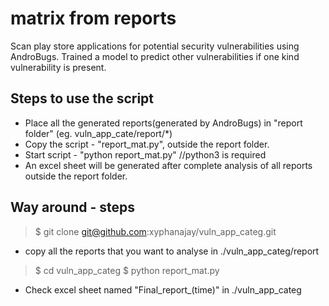 # matrix from reports
Scan play store applications for potential security vulnerabilities using AndroBugs. Trained a model to predict other vulnerabilities if one kind vulnerability is present. 

## Steps to use the script
- Place all the generated reports(generated by AndroBugs) in "report folder" (eg. vuln_app_cate/report/*)
- Copy the script - "report_mat.py", outside the report folder.
- Start script - "python report_mat.py" //python3 is required
- An excel sheet will be generated after complete analysis of all reports outside the report folder.

## Way around - steps
> $ git clone git@github.com:xyphanajay/vuln_app_categ.git
- copy all the reports that you want to analyse in ./vuln_app_categ/report
> $ cd vuln_app_categ
> $ python report_mat.py
- Check excel sheet named "Final_report_(time)" in ./vuln_app_categ
